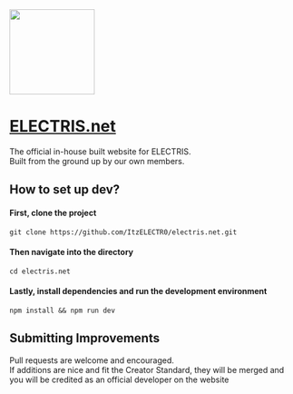 <img src=".github/Assets/ELECTRIS.png" width=150>

# [ELECTRIS.net](https://electris.net)
The official in-house built website for ELECTRIS.
<br> Built from the ground up by our own members.

## How to set up dev?

#### First, clone the project
    git clone https://github.com/ItzELECTR0/electris.net.git
#### Then navigate into the directory
    cd electris.net
#### Lastly, install dependencies and run the development environment
    npm install && npm run dev

## Submitting Improvements

Pull requests are welcome and encouraged.
<br> If additions are nice and fit the Creator Standard, they will be merged and you will be credited as an official developer on the website
